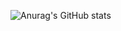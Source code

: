 ![Anurag's GitHub stats](https://github-readme-stats.vercel.app/api?username=Kaafi48&show=reviews,discussions_started,discussions_answered,prs_merged,prs_merged_percentage)
